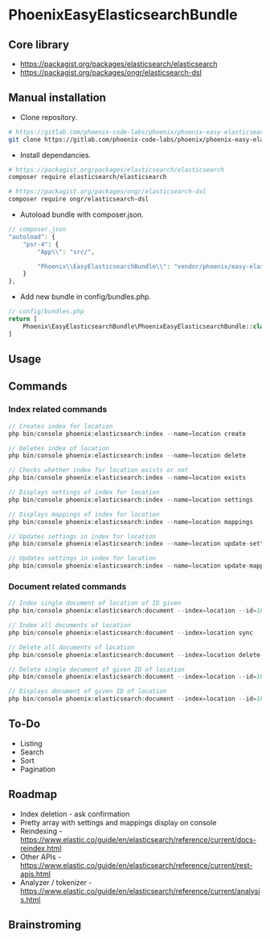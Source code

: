 # PhoenixEasyElasticsearchBundle

## Core library

- https://packagist.org/packages/elasticsearch/elasticsearch
- https://packagist.org/packages/ongr/elasticsearch-dsl

## Manual installation

- Clone repository.

```sh
# https://gitlab.com/phoenix-code-labs/phoenix/phoenix-easy-elasticsearch-bundle
git clone https://gitlab.com/phoenix-code-labs/phoenix/phoenix-easy-elasticsearch-bundle.git
```

- Install dependancies.

```sh
# https://packagist.org/packages/elasticsearch/elasticsearch
composer require elasticsearch/elasticsearch

# https://packagist.org/packages/ongr/elasticsearch-dsl
composer require ongr/elasticsearch-dsl
```
- Autoload bundle with composer.json.

```php
// composer.json
"autoload": {
    "psr-4": {
        "App\\": "src/",

        "Phoenix\\EasyElasticsearchBundle\\": "vendor/phoenix/easy-elasticsearch-bundle/"
    }
},
```

- Add new bundle in config/bundles.php.

```php
// config/bundles.php
return [
    Phoenix\EasyElasticsearchBundle\PhoenixEasyElasticsearchBundle::class => ['all' => true],
]
```
## Usage

## Commands

### Index related commands

```php
// Creates index for location
php bin/console phoenix:elasticsearch:index --name=location create
```

```php
// Deletes index of location
php bin/console phoenix:elasticsearch:index --name=location delete
```

```php
// Checks whether index for location exists or not
php bin/console phoenix:elasticsearch:index --name=location exists
```

```php
// Displays settings of index for location
php bin/console phoenix:elasticsearch:index --name=location settings
```

```php
// Displays mappings of index for location
php bin/console phoenix:elasticsearch:index --name=location mappings
```

```php
// Updates settings in index for location
php bin/console phoenix:elasticsearch:index --name=location update-settings
```

```php
// Updates settings in index for location
php bin/console phoenix:elasticsearch:index --name=location update-mappings
```

### Document related commands

```php
// Index single document of location of ID given
php bin/console phoenix:elasticsearch:document --index=location --id=10 sync-by-id
```

```php
// Index all documents of location
php bin/console phoenix:elasticsearch:document --index=location sync
```

```php
// Delete all documents of location
php bin/console phoenix:elasticsearch:document --index=location delete-all
```

```php
// Delete single document of given ID of location
php bin/console phoenix:elasticsearch:document --index=location --id=10 delete-by-id
```

```php
// Displays document of given ID of location
php bin/console phoenix:elasticsearch:document --index=location --id=10 get
```

## To-Do

- Listing
- Search
- Sort
- Pagination

## Roadmap

- Index deletion - ask confirmation
- Pretty array with settings and mappings display on console
- Reindexing - https://www.elastic.co/guide/en/elasticsearch/reference/current/docs-reindex.html
- Other APIs - https://www.elastic.co/guide/en/elasticsearch/reference/current/rest-apis.html
- Analyzer / tokenizer - https://www.elastic.co/guide/en/elasticsearch/reference/current/analysis.html

## Brainstroming
